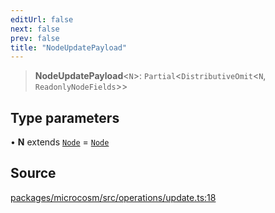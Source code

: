 ```yaml
---
editUrl: false
next: false
prev: false
title: "NodeUpdatePayload"
---
```


> **NodeUpdatePayload**\<`N`\>: `Partial`\<`DistributiveOmit`\<`N`, `ReadonlyNodeFields`\>\>

## Type parameters

• **N** extends [`Node`](Node.md) = [`Node`](Node.md)

## Source

[packages/microcosm/src/operations/update.ts:18](https://github.com/nodenogg-in/alpha-p2p/blob/d3c0d0ee190bdee84f8272463e9c5efc8c84f42d/packages/microcosm/src/operations/update.ts#L18)
